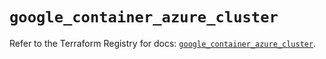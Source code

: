 # `google_container_azure_cluster`

Refer to the Terraform Registry for docs: [`google_container_azure_cluster`](https://registry.terraform.io/providers/hashicorp/google/6.8.0/docs/resources/container_azure_cluster).
